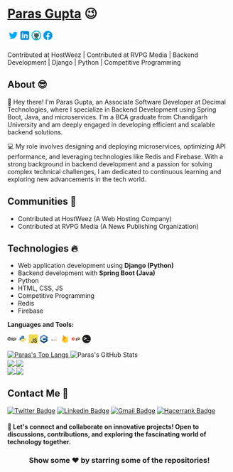 # <a href="https://www.linkedin.com/in/gupta-paras/">Paras Gupta</a> :wink:

<a href="https://x.com/techyparas">
  <img align="left" alt="Paras's Twitter" width="26px" src="https://raw.githubusercontent.com/CodexParas/CodexParas/d6ef54ba054a81a600d6e97a824f3a353c95ccec/images/icons8-twitter.svg" />
</a>
<a href="https://linkedin.com/in/gupta-paras">
  <img align="left" alt="Paras's LinkedIn" width="26px" src="https://raw.githubusercontent.com/CodexParas/CodexParas/3264cd5a8f21f41b788e644b6638ed15ebf559a5/images/icons8-linkedin.svg" />
</a>
<a href="https://github.com/CodexParas">
  <img align="left" alt="Paras's GitHub" width="26px" src="https://raw.githubusercontent.com/CodexParas/CodexParas/3264cd5a8f21f41b788e644b6638ed15ebf559a5/images/icons8-github.svg" />
</a>
<a href="https://www.facebook.com/techyparas">
  <img align="left" alt="Paras's Facebook" width="26px" src="https://raw.githubusercontent.com/CodexParas/CodexParas/3264cd5a8f21f41b788e644b6638ed15ebf559a5/images/icons8-facebook.svg" />
</a>

<br/>
<br/>

Contributed at HostWeez | Contributed at RVPG Media | Backend Development | Django | Python | Competitive Programming

## About :sunglasses:
:wave: Hey there! I'm Paras Gupta, an Associate Software Developer at Decimal Technologies, where I specialize in Backend Development using Spring Boot, Java, and microservices. I'm a BCA graduate from Chandigarh University and am deeply engaged in developing efficient and scalable backend solutions.

:computer: My role involves designing and deploying microservices, optimizing API performance, and leveraging technologies like Redis and Firebase. With a strong background in backend development and a passion for solving complex technical challenges, I am dedicated to continuous learning and exploring new advancements in the tech world.

## Communities :dancers:
- Contributed at HostWeez (A Web Hosting Company)
- Contributed at RVPG Media (A News Publishing Organization)

## Technologies :fire:
- Web application development using **Django (Python)**
- Backend development with **Spring Boot (Java)**
- Python
- HTML, CSS, JS
- Competitive Programming
- Redis
- Firebase

**Languages and Tools:**  

<code><img height="20" src="https://raw.githubusercontent.com/CodexParas/CodexParas/4b057982c1d161646b1243c93d5fe3e092134bc9/images/icons8-django.svg"></code>
<code><img height="20" src="https://raw.githubusercontent.com/github/explore/80688e429a7d4ef2fca1e82350fe8e3517d3494d/topics/python/python.png"></code>
<code><img height="20" src="https://raw.githubusercontent.com/github/explore/80688e429a7d4ef2fca1e82350fe8e3517d3494d/topics/javascript/javascript.png"></code>
<code><img height="20" src="https://raw.githubusercontent.com/github/explore/80688e429a7d4ef2fca1e82350fe8e3517d3494d/topics/cpp/cpp.png"></code>
<code><img height="20" src="https://raw.githubusercontent.com/github/explore/80688e429a7d4ef2fca1e82350fe8e3517d3494d/topics/mysql/mysql.png"></code>
<code><img height="20" src="https://raw.githubusercontent.com/github/explore/80688e429a7d4ef2fca1e82350fe8e3517d3494d/topics/firebase/firebase.png"></code>
<code><img height="20" src="https://raw.githubusercontent.com/github/explore/80688e429a7d4ef2fca1e82350fe8e3517d3494d/topics/git/git.png"></code>
<code><img height="20" src="https://raw.githubusercontent.com/github/explore/80688e429a7d4ef2fca1e82350fe8e3517d3494d/topics/terminal/terminal.png"></code>

<a href="https://github.com/CodexParas">
  <img src="https://github-readme-stats.vercel.app/api/top-langs/?username=CodexParas&theme=radical" alt="Paras's Top Langs" />
</a>

<img src="https://github-readme-stats.vercel.app/api?username=CodexParas&&show_icons=true&theme=radical&line_height=27&v=5" alt="Paras's GitHub Stats" />

<div>
 <a href="https://github.com/CodexParas/django-automated-news">
  <img align="center" src="https://github-readme-stats.vercel.app/api/pin/?username=CodexParas&repo=django-automated-news&theme=radical" />
</a> 
<a href="https://github.com/CodexParas/library-management-system-api">
  <img align="center" src="https://github-readme-stats.vercel.app/api/pin/?username=CodexParas&repo=library-management-system-api&theme=radical" />
</a> 
</div>
<div>
 <a href="https://github.com/CodexParas/todo-app-django">
  <img align="center" src="https://github-readme-stats.vercel.app/api/pin/?username=CodexParas&repo=todo-app-django&theme=radical" />
</a> 
<a href="https://github.com/CodexParas/book-social-network-api">
  <img align="center" src="https://github-readme-stats.vercel.app/api/pin/?username=CodexParas&repo=book-social-network-api&theme=radical" />
</a> 
</div>

## Contact Me :speech_balloon:
[![Twitter Badge](https://img.shields.io/badge/-@CodexParas-1ca0f1?style=flat-square&labelColor=1ca0f1&logo=twitter&logoColor=white&link=https://twitter.com/techyparas)](https://twitter.com/techyparas) [![Linkedin Badge](https://img.shields.io/badge/-CodexParas-blue?style=flat-square&logo=Linkedin&logoColor=white&link=https://www.linkedin.com/in/gupta-paras/)](https://www.linkedin.com/in/gupta-paras/) [![Gmail Badge](https://img.shields.io/badge/-parasgupta8sep@gmail.com-c14438?style=flat-square&logo=Gmail&logoColor=white&link=mailto:parasgupta8sep@gmail.com)](mailto:parasgupta8sep@gmail.com) [![Hacerrank Badge](https://img.shields.io/badge/-@CodexParas-32C765?style=flat-square&labelColor=088931&logo=hackerrank&logoColor=white&link=https://www.hackerrank.com/profile/codewithparas)](https://www.hackerrank.com/profile/codewithparas)

#### :star2: Let's connect and collaborate on innovative projects! Open to discussions, contributions, and exploring the fascinating world of technology together.

<div align="center">

### Show some ❤️ by starring some of the repositories!

</div>
